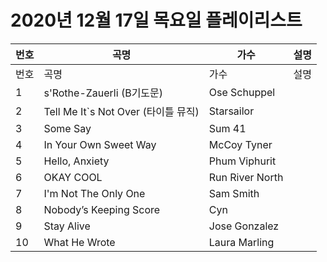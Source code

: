# 2020년 12월 17일 목요일 플레이리스트

| 번호 | 곡명 | 가수 | 설명 |
|------|------|------|------|
| 번호 | 곡명 | 가수 | 설명 |
| 1 | s'Rothe-Zauerli (B기도문) | Ose Schuppel |  |
| 2 | Tell Me It`s Not Over (타이틀 뮤직) | Starsailor |  |
| 3 | Some Say | Sum 41 |  |
| 4 | In Your Own Sweet Way | McCoy Tyner |  |
| 5 | Hello, Anxiety | Phum Viphurit |  |
| 6 | OKAY COOL | Run River North |  |
| 7 | I'm Not The Only One | Sam Smith |  |
| 8 | Nobody’s Keeping Score | Cyn |  |
| 9 | Stay Alive | Jose Gonzalez |  |
| 10 | What He Wrote | Laura Marling |  |
